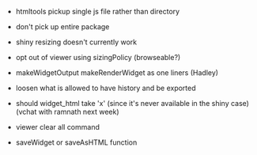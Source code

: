 
- htmltools pickup single js file rather than directory
- don't pick up entire package

- shiny resizing doesn't currently work
- opt out of viewer using sizingPolicy (browseable?)


- makeWidgetOutput makeRenderWidget as one liners (Hadley)


- loosen what is allowed to have history and be exported 

- should widget_html take 'x' (since it's never available in the shiny case)
  (vchat with ramnath next week)

- viewer clear all command
- saveWidget or saveAsHTML function